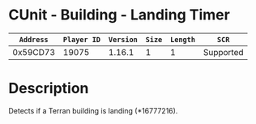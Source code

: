 # CUnit - Building - Landing Timer

| `Address` | `Player ID` | `Version` | `Size` | `Length` | `SCR` |
| ---------- | ----------- | --------- | ------ | -------- | ---- |
| 0x59CD73 | 19075 | 1.16.1 | 1 | 1 | Supported |

# Description

Detects if a Terran building is landing (*16777216).